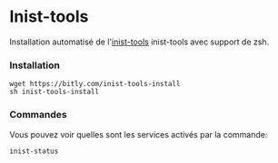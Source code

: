 # Inist-tools

Installation automatisé de l'[inist-tools](https://github.com/Inist-CNRS/inist-tools) inist-tools avec support de zsh. 


### Installation

	
	wget https://bitly.com/inist-tools-install
	sh inist-tools-install
	

### Commandes

Vous pouvez voir quelles sont les services activés par la commande: 

	
	inist-status
	
